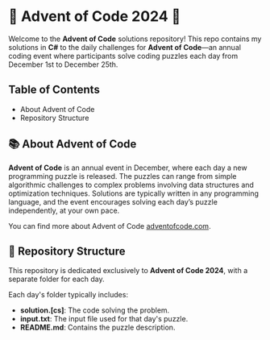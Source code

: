 # 🎄 Advent of Code 2024 🎄

Welcome to the **Advent of Code** solutions repository! This repo contains my solutions in **C#** to the daily challenges for **Advent of Code**—an annual coding event where participants solve coding puzzles each day from December 1st to December 25th.

## Table of Contents

- About Advent of Code
- Repository Structure

## 📚 About Advent of Code 

**Advent of Code** is an annual event in December, where each day a new programming puzzle is released. The puzzles can range from simple algorithmic challenges to complex problems involving data structures and optimization techniques. Solutions are typically written in any programming language, and the event encourages solving each day’s puzzle independently, at your own pace.

You can find more about Advent of Code [adventofcode.com](https://adventofcode.com/).

## 📂 Repository Structure 

This repository is dedicated exclusively to **Advent of Code 2024**, with a separate folder for each day.

Each day's folder typically includes:
- **solution.[cs]**: The code solving the problem.
- **input.txt**: The input file used for that day's puzzle.
- **README.md**: Contains the puzzle description.


